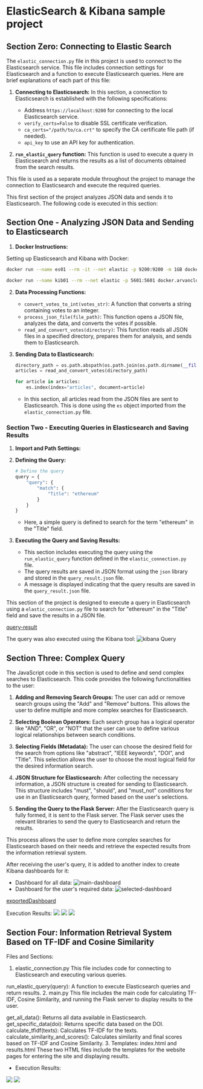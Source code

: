 # ElasticSearch & Kibana sample project

## Section Zero: Connecting to Elastic Search

The `elastic_connection.py` file in this project is used to connect to the Elasticsearch service. This file includes connection settings for Elasticsearch and a function to execute Elasticsearch queries. Here are brief explanations of each part of this file:

1. **Connecting to Elasticsearch:**
   In this section, a connection to Elasticsearch is established with the following specifications:
   - Address `https://localhost:9200` for connecting to the local Elasticsearch service.
   - `verify_certs=False` to disable SSL certificate verification.
   - `ca_certs="/path/to/ca.crt"` to specify the CA certificate file path (if needed).
   - `api_key` to use an API key for authentication.

2. **`run_elastic_query` function:**
   This function is used to execute a query in Elasticsearch and returns the results as a list of documents obtained from the search results.

This file is used as a separate module throughout the project to manage the connection to Elasticsearch and execute the required queries.

This first section of the project analyzes JSON data and sends it to Elasticsearch. The following code is executed in this section:

## Section One - Analyzing JSON Data and Sending to Elasticsearch

1. **Docker Instructions:**

Setting up Elasticsearch and Kibana with Docker:
   ```bash
   docker run --name es01 --rm -it --net elastic -p 9200:9200 -m 1GB docker.arvancloud.ir/elasticsearch:8.13.4

   docker run --name kib01 --rm --net elastic -p 5601:5601 docker.arvancloud.ir/kibana:8.13.4
   ```

2. **Data Processing Functions:**
   - `convert_votes_to_int(votes_str)`: A function that converts a string containing votes to an integer.
   - `process_json_file(file_path)`: This function opens a JSON file, analyzes the data, and converts the votes if possible.
   - `read_and_convert_votes(directory)`: This function reads all JSON files in a specified directory, prepares them for analysis, and sends them to Elasticsearch.

3. **Sending Data to Elasticsearch:**
   ```python
   directory_path = os.path.abspath(os.path.join(os.path.dirname(__file__), '../data'))
   articles = read_and_convert_votes(directory_path)

   for article in articles:
       es.index(index="articles", document=article)
   ```
   - In this section, all articles read from the JSON files are sent to Elasticsearch. This is done using the `es` object imported from the `elastic_connection.py` file.

### Section Two - Executing Queries in Elasticsearch and Saving Results

1. **Import and Path Settings:**

2. **Defining the Query:**
   ```python
   # Define the query
   query = {
       "query": {
           "match": {
               "Title": "ethereum"
           }
       }
   }
   ```
   - Here, a simple query is defined to search for the term "ethereum" in the "Title" field.

3. **Executing the Query and Saving Results:**

   - This section includes executing the query using the `run_elastic_query` function defined in the `elastic_connection.py` file.
   - The query results are saved in JSON format using the `json` library and stored in the `query_result.json` file.
   - A message is displayed indicating that the query results are saved in the `query_result.json` file.

This section of the project is designed to execute a query in Elasticsearch using a `elastic_connection.py` file to search for "ethereum" in the "Title" field and save the results in a JSON file.

[query-result](./Phase2/query_result.json)

The query was also executed using the Kibana tool:
![kibana Query](./Phase2/Kibana%20Search.png)

## Section Three: Complex Query
The JavaScript code in this section is used to define and send complex searches to Elasticsearch. This code provides the following functionalities to the user:

1. **Adding and Removing Search Groups:** The user can add or remove search groups using the "Add" and "Remove" buttons. This allows the user to define multiple and more complex searches for Elasticsearch.

2. **Selecting Boolean Operators:** Each search group has a logical operator like "AND", "OR", or "NOT" that the user can use to define various logical relationships between search conditions.

3. **Selecting Fields (Metadata):** The user can choose the desired field for the search from options like "abstract", "IEEE keywords", "DOI", and "Title". This selection allows the user to choose the most logical field for the desired information search.

4. **JSON Structure for Elasticsearch:** After collecting the necessary information, a JSON structure is created for sending to Elasticsearch. This structure includes "must", "should", and "must_not" conditions for use in an Elasticsearch query, formed based on the user's selections.

5. **Sending the Query to the Flask Server:** After the Elasticsearch query is fully formed, it is sent to the Flask server. The Flask server uses the relevant libraries to send the query to Elasticsearch and return the results.

This process allows the user to define more complex searches for Elasticsearch based on their needs and retrieve the expected results from the information retrieval system.

After receiving the user's query, it is added to another index to create Kibana dashboards for it:
- Dashboard for all data:
![main-dashboard](./Phase3/Dashboard%20images/Article%20Dashboard.png)
- Dashboard for the user's required data:
![selected-dashboard](./Phase3/Dashboard%20images/new%20Article%20Dashboard.png)

[exportedDashboard](./Phase3/exportedDashboard.ndjson)

Execution Results:
![](./Phase3/Run%20Images/frontPage.png)
![](./Phase3/Run%20Images/new%20Index%20with%20search.png)
![](./Phase3/Run%20Images/new%20index.png)

## Section Four: Information Retrieval System Based on TF-IDF and Cosine Similarity
Files and Sections:
1. elastic_connection.py
This file includes code for connecting to Elasticsearch and executing various queries.

run_elastic_query(query): A function to execute Elasticsearch queries and return results.
2. main.py
This file includes the main code for calculating TF-IDF, Cosine Similarity, and running the Flask server to display results to the user.

get_all_data(): Returns all data available in Elasticsearch.
get_specific_data(doi): Returns specific data based on the DOI.
calculate_tfidf(texts): Calculates TF-IDF for the texts.
calculate_similarity_and_scores(): Calculates similarity and final scores based on TF-IDF and Cosine Similarity.
3. Templates: index.html and results.html
These two HTML files include the templates for the website pages for entering the site and displaying results.

- Execution Results:

![](./Phase4/run%20Images/rs%20query.png)
![](./Phase4/run%20Images/result.png)